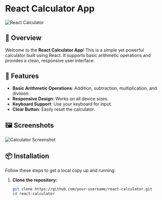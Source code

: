 # React Calculator App

![React Calculator](https://your-image-url-here.com/cover.png) <!-- Replace with your cover image URL -->

## 🚀 Overview

Welcome to the **React Calculator App**! This is a simple yet powerful calculator built using React. It supports basic arithmetic operations and provides a clean, responsive user interface.

## 🎨 Features

- **Basic Arithmetic Operations**: Addition, subtraction, multiplication, and division.
- **Responsive Design**: Works on all device sizes.
- **Keyboard Support**: Use your keyboard for input.
- **Clear Button**: Easily reset the calculator.

## 🖼️ Screenshots

![Calculator Screenshot](https://your-image-url-here.com/screenshot.png) <!-- Replace with your screenshot URL -->

## 📦 Installation

Follow these steps to get a local copy up and running:

1. **Clone the repository:**

   ```sh
   git clone https://github.com/your-username/react-calculator.git
   cd react-calculator
